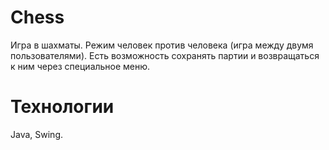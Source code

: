 # Chess

Игра в шахматы. Режим человек против человека (игра между двумя пользователями). Есть возможность сохранять партии и возвращаться к ним через специальное меню.

# Технологии 
Java, Swing.
